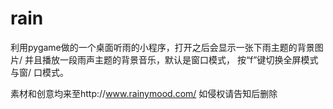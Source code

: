 # rain
利用pygame做的一个桌面听雨的小程序，打开之后会显示一张下雨主题的背景图片/
并且播放一段雨声主题的背景音乐，默认是窗口模式， 按“f”键切换全屏模式与窗/
口模式。

素材和创意均来至http://www.rainymood.com/
如侵权请告知后删除
